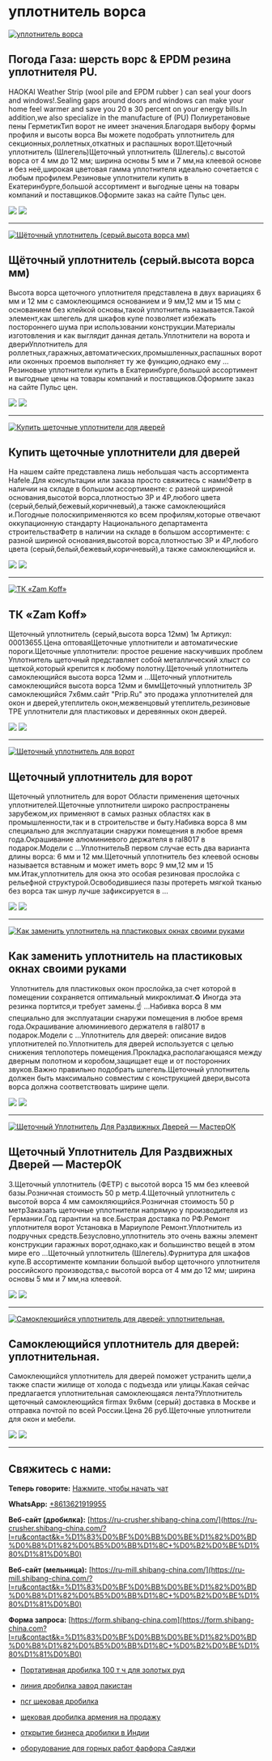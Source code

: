 # уплотнитель ворса

<a href="https://swt.shibang-china.com/?l=ru&img&k=%D1%83%D0%BF%D0%BB%D0%BE%D1%82%D0%BD%D0%B8%D1%82%D0%B5%D0%BB%D1%8C+%D0%B2%D0%BE%D1%80%D1%81%D0%B0" target="_blank">![уплотнитель ворса](http://static.shibang-china.com/all-800x300/403.jpg)</a>

## Погода Газа: шерсть ворс &amp; EPDM резина уплотнителя PU.
HAOKAI Weather Strip (wool pile and EPDM rubber ) can seal your doors and windows!.Sealing gaps around doors and windows can make your home feel warmer and save you 20 в 30 percent on your energy bills.In addition,we also specialize in the manufacture of (PU) Полиуретановые пены ГерметикТип ворот не имеет значения.Благодаря выбору формы профиля и высоты ворса Вы можете подобрать уплотнитель для секционных,роллетных,откатных и распашных ворот.Щеточный уплотнитель (Шлегель)Щеточный уплотнитель (Шлегель).с высотой ворса от 4 мм до 12 мм; ширина основы 5 мм и 7 мм,на клеевой основе и без неё,широкая цветовая гамма уплотнителя идеально сочетается с любым профилем.Резиновые уплотнители купить в Екатеринбурге,большой ассортимент и выгодные цены на товары компаний и поставщиков.Оформите заказ на сайте Пульс цен.


<a href="https://whatsapp.shibangsoft.com/WhatsApp.php" target="_blank" title="WhatsApp">![](http://static.shibang-china.com/icon/whatsapp.png)</a> <a href="https://swt.shibang-china.com/?l=ru&icon&k=%D1%83%D0%BF%D0%BB%D0%BE%D1%82%D0%BD%D0%B8%D1%82%D0%B5%D0%BB%D1%8C+%D0%B2%D0%BE%D1%80%D1%81%D0%B0" target="_blank">![](http://static.shibang-china.com/icon/chat-ru.png)</a>

---

<a href="https://swt.shibang-china.com/?l=ru&img&k=%D1%83%D0%BF%D0%BB%D0%BE%D1%82%D0%BD%D0%B8%D1%82%D0%B5%D0%BB%D1%8C+%D0%B2%D0%BE%D1%80%D1%81%D0%B0" target="_blank">![Щёточный уплотнитель (серый.высота ворса мм)](http://static.shibang-china.com/all-800x300/440.jpg)</a>

## Щёточный уплотнитель (серый.высота ворса мм)
Высота ворса щеточного уплотнителя представлена в двух вариациях 6 мм и 12 мм с самоклеющимся основанием и 9 мм,12 мм и 15 мм с основанием без клейкой основы,такой уплотнитель называется.Такой элемент,как шлегель для шкафов купе позволяет избежать постороннего шума при использовании конструкции.Материалы изготовления и как выглядит данная деталь.Уплотнители на ворота и двериУплотнитель для роллетных,гаражных,автоматических,промышленных,распашных ворот или оконных проемов выполняет ту же функцию,однако ему …Резиновые уплотнители купить в Екатеринбурге,большой ассортимент и выгодные цены на товары компаний и поставщиков.Оформите заказ на сайте Пульс цен.


<a href="https://whatsapp.shibangsoft.com/WhatsApp.php" target="_blank" title="WhatsApp">![](http://static.shibang-china.com/icon/whatsapp.png)</a> <a href="https://swt.shibang-china.com/?l=ru&icon&k=%D1%83%D0%BF%D0%BB%D0%BE%D1%82%D0%BD%D0%B8%D1%82%D0%B5%D0%BB%D1%8C+%D0%B2%D0%BE%D1%80%D1%81%D0%B0" target="_blank">![](http://static.shibang-china.com/icon/chat-ru.png)</a>

---

<a href="https://swt.shibang-china.com/?l=ru&img&k=%D1%83%D0%BF%D0%BB%D0%BE%D1%82%D0%BD%D0%B8%D1%82%D0%B5%D0%BB%D1%8C+%D0%B2%D0%BE%D1%80%D1%81%D0%B0" target="_blank">![Купить щеточные уплотнители для дверей](http://static.shibang-china.com/all-800x300/336.jpg)</a>

## Купить щеточные уплотнители для дверей
На нашем сайте представлена лишь небольшая часть ассортимента Hafele.Для консультации или заказа просто свяжитесь с нами!Фетр в наличии на складе в большом ассортименте: с разной шириной основания,высотой ворса,плотностью 3Р и 4Р,любого цвета (серый,белый,бежевый,коричневый),а также самоклеющийся и.Погодные полоскиприменяются ко всем профилям,которые отвечают оккупационную стандарту Национального департамента строительстваФетр в наличии на складе в большом ассортименте: с разной шириной основания,высотой ворса,плотностью 3Р и 4Р,любого цвета (серый,белый,бежевый,коричневый),а также самоклеющийся и.


<a href="https://whatsapp.shibangsoft.com/WhatsApp.php" target="_blank" title="WhatsApp">![](http://static.shibang-china.com/icon/whatsapp.png)</a> <a href="https://swt.shibang-china.com/?l=ru&icon&k=%D1%83%D0%BF%D0%BB%D0%BE%D1%82%D0%BD%D0%B8%D1%82%D0%B5%D0%BB%D1%8C+%D0%B2%D0%BE%D1%80%D1%81%D0%B0" target="_blank">![](http://static.shibang-china.com/icon/chat-ru.png)</a>

---

<a href="https://swt.shibang-china.com/?l=ru&img&k=%D1%83%D0%BF%D0%BB%D0%BE%D1%82%D0%BD%D0%B8%D1%82%D0%B5%D0%BB%D1%8C+%D0%B2%D0%BE%D1%80%D1%81%D0%B0" target="_blank">![ТК &#171;Zam Koff&#187;](http://static.shibang-china.com/all-800x300/1377.jpg)</a>

## ТК &#171;Zam Koff&#187;
Щеточный уплотнитель (серый,высота ворса 12мм) 1м Артикул: 00013655.Цена оптоваяЩеточные уплотнители и автоматические пороги.Щеточные уплотнители: простое решение наскучивших проблем Уплотнитель щеточный представляет собой металлический хлыст со щеткой,который крепится к любому полотну.Щеточный уплотнитель самоклеющийся высота ворса 12мм и …Щеточный уплотнитель самоклеющийся высота ворса 12мм и 6ммЩеточный уплотнитель 3P самоклеющийся 7х6мм.сайт &quot;Prip.Ru&quot; это продажа уплотнителей для окон и дверей,утеплитель окон,межвенцовый утеплитель,резиновые TPE уплотнители для пластиковых и деревянных окон дверей.


<a href="https://whatsapp.shibangsoft.com/WhatsApp.php" target="_blank" title="WhatsApp">![](http://static.shibang-china.com/icon/whatsapp.png)</a> <a href="https://swt.shibang-china.com/?l=ru&icon&k=%D1%83%D0%BF%D0%BB%D0%BE%D1%82%D0%BD%D0%B8%D1%82%D0%B5%D0%BB%D1%8C+%D0%B2%D0%BE%D1%80%D1%81%D0%B0" target="_blank">![](http://static.shibang-china.com/icon/chat-ru.png)</a>

---

<a href="https://swt.shibang-china.com/?l=ru&img&k=%D1%83%D0%BF%D0%BB%D0%BE%D1%82%D0%BD%D0%B8%D1%82%D0%B5%D0%BB%D1%8C+%D0%B2%D0%BE%D1%80%D1%81%D0%B0" target="_blank">![Щеточный уплотнитель для ворот](http://static.shibang-china.com/all-800x300/151.jpg)</a>

## Щеточный уплотнитель для ворот
Щеточный уплотнитель для ворот Области применения щеточных уплотнителей.Щеточные уплотнители широко распространены зарубежом,их применяют в самых разных областях как в промышленности,так и в строительстве и быту.Набивка ворса 8 мм специально для эксплуатации снаружи помещения в любое время года.Окрашивание алюминиевого держателя в ral8017 в подарок.Модели с …УплотнительВ первом случае есть два варианта длины ворса: 6 мм и 12 мм.Щеточный уплотнитель без клеевой основы называется вставным и может иметь ворс 9 мм,12 мм и 15 мм.Итак,уплотнитель для окна это особая резиновая прослойка с рельефной структурой.Освободившиеся пазы протереть мягкой тканью без ворса так шнур лучше зафиксируется в …


<a href="https://whatsapp.shibangsoft.com/WhatsApp.php" target="_blank" title="WhatsApp">![](http://static.shibang-china.com/icon/whatsapp.png)</a> <a href="https://swt.shibang-china.com/?l=ru&icon&k=%D1%83%D0%BF%D0%BB%D0%BE%D1%82%D0%BD%D0%B8%D1%82%D0%B5%D0%BB%D1%8C+%D0%B2%D0%BE%D1%80%D1%81%D0%B0" target="_blank">![](http://static.shibang-china.com/icon/chat-ru.png)</a>

---

<a href="https://swt.shibang-china.com/?l=ru&img&k=%D1%83%D0%BF%D0%BB%D0%BE%D1%82%D0%BD%D0%B8%D1%82%D0%B5%D0%BB%D1%8C+%D0%B2%D0%BE%D1%80%D1%81%D0%B0" target="_blank">![Как заменить уплотнитель на пластиковых окнах своими руками](http://static.shibang-china.com/all-800x300/146.jpg)</a>

## Как заменить уплотнитель на пластиковых окнах своими руками
️ Уплотнитель для пластиковых окон прослойка,за счет которой в помещении сохраняется оптимальный микроклимат.♻️ Иногда эта резинка портится,и требует замены.☝️ …Набивка ворса 8 мм специально для эксплуатации снаружи помещения в любое время года.Окрашивание алюминиевого держателя в ral8017 в подарок.Модели с …Уплотнитель для дверей: описание видов уплотнителей по.Уплотнитель для дверей используется с целью снижения теплопотерь помещения.Прокладка,располагающаяся между дверным полотном и коробом,защищает еще и от посторонних звуков.Важно правильно подобрать шлегель.Щеточный уплотнитель должен быть максимально совместим с конструкцией двери,высота ворса должна соответствовать ширине щели.


<a href="https://whatsapp.shibangsoft.com/WhatsApp.php" target="_blank" title="WhatsApp">![](http://static.shibang-china.com/icon/whatsapp.png)</a> <a href="https://swt.shibang-china.com/?l=ru&icon&k=%D1%83%D0%BF%D0%BB%D0%BE%D1%82%D0%BD%D0%B8%D1%82%D0%B5%D0%BB%D1%8C+%D0%B2%D0%BE%D1%80%D1%81%D0%B0" target="_blank">![](http://static.shibang-china.com/icon/chat-ru.png)</a>

---

<a href="https://swt.shibang-china.com/?l=ru&img&k=%D1%83%D0%BF%D0%BB%D0%BE%D1%82%D0%BD%D0%B8%D1%82%D0%B5%D0%BB%D1%8C+%D0%B2%D0%BE%D1%80%D1%81%D0%B0" target="_blank">![Щеточный Уплотнитель Для Раздвижных Дверей — МастерОК](http://static.shibang-china.com/all-800x300/1208.jpg)</a>

## Щеточный Уплотнитель Для Раздвижных Дверей — МастерОК
3.Щеточный уплотнитель (ФЕТР) с высотой ворса 15 мм без клеевой базы.Розничная стоимость 50 р метр.4.Щеточный уплотнитель с высотой ворса 4 мм самокляющийся.Розничная стоимость 50 р метрЗаказать щеточные уплотнители напрямую у производителя из Германии.Год гарантии на все.Быстрая доставка по РФ.Ремонт уплотнителя ворот Установка в Мариуполе Ремонт.Уплотнитель из подручных средств.Безусловно,уплотнитель это очень важны элемент конструкции гаражных ворот,однако,как и большинство вещей в этом мире его …Щеточный уплотнитель (Шлегель).Фурнитура для шкафов купе.В ассортименте компании большой выбор щеточного уплотнителя российского производства,с высотой ворса от 4 мм до 12 мм; ширина основы 5 мм и 7 мм,на клеевой.


<a href="https://whatsapp.shibangsoft.com/WhatsApp.php" target="_blank" title="WhatsApp">![](http://static.shibang-china.com/icon/whatsapp.png)</a> <a href="https://swt.shibang-china.com/?l=ru&icon&k=%D1%83%D0%BF%D0%BB%D0%BE%D1%82%D0%BD%D0%B8%D1%82%D0%B5%D0%BB%D1%8C+%D0%B2%D0%BE%D1%80%D1%81%D0%B0" target="_blank">![](http://static.shibang-china.com/icon/chat-ru.png)</a>

---

<a href="https://swt.shibang-china.com/?l=ru&img&k=%D1%83%D0%BF%D0%BB%D0%BE%D1%82%D0%BD%D0%B8%D1%82%D0%B5%D0%BB%D1%8C+%D0%B2%D0%BE%D1%80%D1%81%D0%B0" target="_blank">![Самоклеющийся уплотнитель для дверей: уплотнительная.](http://static.shibang-china.com/all-800x300/1453.jpg)</a>

## Самоклеющийся уплотнитель для дверей: уплотнительная.
Самоклеющийся уплотнитель для дверей поможет устранить щели,а также спасти жилище от холода с подъезда или улицы.Какая сейчас предлагается уплотнительная самоклеющаяся лента?Уплотнитель щеточный самоклеющийся firmax 9x6мм (серый) доставка в Москве и отправка почтой по всей России.Цена 26 руб.Щеточные уплотнители для окон и мебели.

<a href="https://whatsapp.shibangsoft.com/WhatsApp.php" target="_blank" title="WhatsApp">![](http://static.shibang-china.com/icon/whatsapp.png)</a> <a href="https://swt.shibang-china.com/?l=ru&icon&k=%D1%83%D0%BF%D0%BB%D0%BE%D1%82%D0%BD%D0%B8%D1%82%D0%B5%D0%BB%D1%8C+%D0%B2%D0%BE%D1%80%D1%81%D0%B0" target="_blank">![](http://static.shibang-china.com/icon/chat-ru.png)</a>

---
## Свяжитесь с нами:

**Теперь говорите:** [Нажмите, чтобы начать чат](https://swt.shibang-china.com?l=ru&contact&k=%D1%83%D0%BF%D0%BB%D0%BE%D1%82%D0%BD%D0%B8%D1%82%D0%B5%D0%BB%D1%8C+%D0%B2%D0%BE%D1%80%D1%81%D0%B0)

**WhatsApp:**  [+8613621919955](https://whatsapp.shibangsoft.com/WhatsApp.php)

**Веб-сайт (дробилка):** [https://ru-crusher.shibang-china.com/](https://ru-crusher.shibang-china.com/?l=ru&contact&k=%D1%83%D0%BF%D0%BB%D0%BE%D1%82%D0%BD%D0%B8%D1%82%D0%B5%D0%BB%D1%8C+%D0%B2%D0%BE%D1%80%D1%81%D0%B0)

**Веб-сайт (мельница):** [https://ru-mill.shibang-china.com/](https://ru-mill.shibang-china.com/?l=ru&contact&k=%D1%83%D0%BF%D0%BB%D0%BE%D1%82%D0%BD%D0%B8%D1%82%D0%B5%D0%BB%D1%8C+%D0%B2%D0%BE%D1%80%D1%81%D0%B0)

**Форма запроса:** [https://form.shibang-china.com](https://form.shibang-china.com?l=ru&contact&k=%D1%83%D0%BF%D0%BB%D0%BE%D1%82%D0%BD%D0%B8%D1%82%D0%B5%D0%BB%D1%8C+%D0%B2%D0%BE%D1%80%D1%81%D0%B0)

* [Портативная дробилка 100 т  ч для золотых руд](../122/%D0%9F%D0%BE%D1%80%D1%82%D0%B0%D1%82%D0%B8%D0%B2%D0%BD%D0%B0%D1%8F%20%D0%B4%D1%80%D0%BE%D0%B1%D0%B8%D0%BB%D0%BA%D0%B0%20100%20%D1%82%20%20%D1%87%20%D0%B4%D0%BB%D1%8F%20%D0%B7%D0%BE%D0%BB%D0%BE%D1%82%D1%8B%D1%85%20%D1%80%D1%83%D0%B4.md)

* [линия дробилка завод пакистан](../123/%D0%BB%D0%B8%D0%BD%D0%B8%D1%8F%20%D0%B4%D1%80%D0%BE%D0%B1%D0%B8%D0%BB%D0%BA%D0%B0%20%D0%B7%D0%B0%D0%B2%D0%BE%D0%B4%20%D0%BF%D0%B0%D0%BA%D0%B8%D1%81%D1%82%D0%B0%D0%BD.md)

* [ncr щековая дробилка](../121/ncr%20%D1%89%D0%B5%D0%BA%D0%BE%D0%B2%D0%B0%D1%8F%20%D0%B4%D1%80%D0%BE%D0%B1%D0%B8%D0%BB%D0%BA%D0%B0.md)

* [щековая дробилка армения на продажу](../123/%D1%89%D0%B5%D0%BA%D0%BE%D0%B2%D0%B0%D1%8F%20%D0%B4%D1%80%D0%BE%D0%B1%D0%B8%D0%BB%D0%BA%D0%B0%20%D0%B0%D1%80%D0%BC%D0%B5%D0%BD%D0%B8%D1%8F%20%D0%BD%D0%B0%20%D0%BF%D1%80%D0%BE%D0%B4%D0%B0%D0%B6%D1%83.md)

* [открытие бизнеса дробилки в Индии](../121/%D0%BE%D1%82%D0%BA%D1%80%D1%8B%D1%82%D0%B8%D0%B5%20%D0%B1%D0%B8%D0%B7%D0%BD%D0%B5%D1%81%D0%B0%20%D0%B4%D1%80%D0%BE%D0%B1%D0%B8%D0%BB%D0%BA%D0%B8%20%D0%B2%20%D0%98%D0%BD%D0%B4%D0%B8%D0%B8.md)

* [оборудование для горных работ фарфора Саяджи](../124/%D0%BE%D0%B1%D0%BE%D1%80%D1%83%D0%B4%D0%BE%D0%B2%D0%B0%D0%BD%D0%B8%D0%B5%20%D0%B4%D0%BB%D1%8F%20%D0%B3%D0%BE%D1%80%D0%BD%D1%8B%D1%85%20%D1%80%D0%B0%D0%B1%D0%BE%D1%82%20%D1%84%D0%B0%D1%80%D1%84%D0%BE%D1%80%D0%B0%20%D0%A1%D0%B0%D1%8F%D0%B4%D0%B6%D0%B8.md)